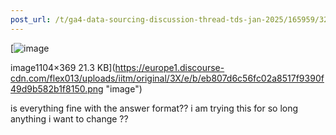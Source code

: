```yaml
---
post_url: /t/ga4-data-sourcing-discussion-thread-tds-jan-2025/165959/327
---
```

[![image](https://europe1.discourse-cdn.com/flex013/uploads/iitm/original/3X/e/b/eb807d6c56fc02a8517f9390f49d9b582b1f8150.png)

image1104×369 21.3 KB](https://europe1.discourse-cdn.com/flex013/uploads/iitm/original/3X/e/b/eb807d6c56fc02a8517f9390f49d9b582b1f8150.png "image")

  
is everything fine with the answer format?? i am trying this for so long anything i want to change ??